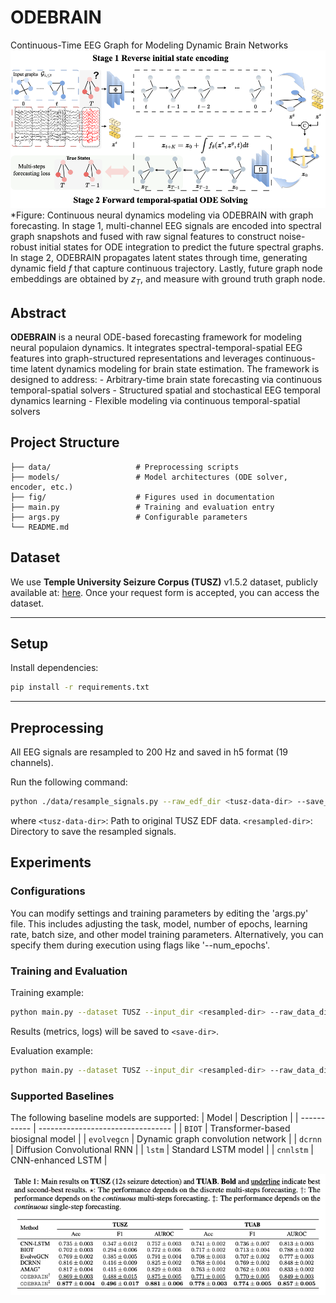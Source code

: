 # ODEBRAIN
Continuous-Time EEG Graph for Modeling Dynamic Brain Networks
![NeuroTSo](./fig/odebrain.png)
*Figure: Continuous neural dynamics modeling via ODEBRAIN with graph forecasting. In stage 1, multi-channel EEG signals are encoded into spectral graph snapshots and fused with raw signal features to construct noise-robust initial states for ODE integration to predict the future spectral graphs. In stage 2, ODEBRAIN propagates latent states through time, generating dynamic field $f$ that capture continuous trajectory. Lastly, future graph node embeddings are obtained by $z_{T}$, and measure with ground truth graph node.

## Abstract
**ODEBRAIN** is a neural ODE-based forecasting framework for modeling neural populaion dynamics. It integrates spectral-temporal-spatial EEG features into graph-structured representations and leverages continuous-time latent dynamics modeling for brain state estimation.
The framework is designed to address:
    - Arbitrary-time brain state forecasting via continuous temporal-spatial solvers
    - Structured spatial and stochastical EEG temporal dynamics learning
    - Flexible modeling via continuous temporal-spatial solvers

## Project Structure
    ├── data/                   # Preprocessing scripts
    ├── models/                 # Model architectures (ODE solver, encoder, etc.)
    ├── fig/                    # Figures used in documentation
    ├── main.py                 # Training and evaluation entry
    ├── args.py                 # Configurable parameters
    └── README.md

## Dataset
We use **Temple University Seizure Corpus (TUSZ)** v1.5.2 dataset, publicly available at: [here](https://isip.piconepress.com/projects/tuh_eeg/).
Once your request form is accepted, you can access the dataset.

---

## Setup

Install dependencies:

```bash
pip install -r requirements.txt
```

---

## Preprocessing
All EEG signals are resampled to 200 Hz and saved in h5 format (19 channels).

Run the following command:

```bash
python ./data/resample_signals.py --raw_edf_dir <tusz-data-dir> --save_dir <resampled-dir>
```
where `<tusz-data-dir>`: Path to original TUSZ EDF data.
 `<resampled-dir>`: Directory to save the resampled signals.
 
## Experiments
### Configurations
You can modify settings and training parameters by editing the 'args.py' file. 
This includes adjusting the task, model, number of epochs, learning rate, batch size, and other model training parameters. 
Alternatively, you can specify them during execution using flags like '--num_epochs'.

### Training and Evaluation
Training example:
```bash
python main.py --dataset TUSZ --input_dir <resampled-dir> --raw_data_dir <tusz-data-dir> --save_dir <save-dir> --task detection --model_name evobrain --num_epochs 100 
```
Results (metrics, logs) will be saved to `<save-dir>`.

Evaluation example:
```bash
python main.py --dataset TUSZ --input_dir <resampled-dir> --raw_data_dir <tusz-data-dir> --save_dir <save-dir> --task detection --test --load_model_path <save-model-dir> --model_name evobrain
```

### Supported Baselines
The following baseline models are supported:
| Model       | Description                       |
| ----------- | --------------------------------- |
| `BIOT`      | Transformer-based biosignal model |
| `evolvegcn` | Dynamic graph convolution network |
| `dcrnn`     | Diffusion Convolutional RNN       |
| `lstm`      | Standard LSTM model               |
| `cnnlstm`   | CNN-enhanced LSTM                 |

![NeuroTSo](./fig/tab.png)
